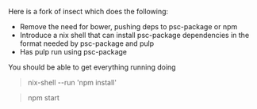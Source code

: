 Here is a fork of insect which does the following:

* Remove the need for bower, pushing deps to psc-package or npm
* Introduce a nix shell that can install psc-package dependencies in the format needed by psc-package and pulp
* Has pulp run using psc-package

You should be able to get everything running doing

> nix-shell --run 'npm install'

> npm start
